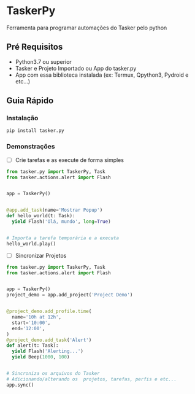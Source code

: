 # TaskerPy

Ferramenta para programar automações do Tasker pelo python


## Pré Requisitos
- Python3.7 ou superior
- Tasker e Projeto Importado ou App do tasker.py
- App com essa biblioteca instalada (ex: Termux, Qpython3, Pydroid e etc...)


## Guia Rápido

### Instalação

```bash
pip install tasker.py
```

### Demonstrações

- [ ] Crie tarefas e as execute de forma simples

```python
from tasker.py import TaskerPy, Task
from tasker.actions.alert import Flash


app = TaskerPy()


@app.add_task(name='Mostrar Popup')
def hello_world(t: Task):
  yield Flash('Olá, mundo', long=True)


# Importa a tarefa temporária e a executa
hello_world.play()
```

- [ ] Sincronizar Projetos

```python
from tasker.py import TaskerPy, Task
from tasker.actions.alert import Flash


app = TaskerPy()
project_demo = app.add_project('Project Demo')


@project_demo.add_profile.time(
  name='10h at 12h',
  start='10:00',
  end='12:00',
)
@project_demo.add_task('Alert')
def alert(t: Task):
  yield Flash('Alerting...')
  yield Beep(1000, 100)


# Sincroniza os arquivos do Tasker
# Adicionando/alterando os  projetos, tarefas, perfis e etc...
app.sync()
```